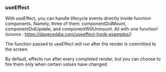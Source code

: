 ### useEffect

With useEffect, you can handle lifecycle events directly inside function components.
Namely, three of them: componentDidMount, componentDidUpdate, and componentWillUnmount.
All with one function! (source : https://daveceddia.com/useeffect-hook-examples/)

The function passed to useEffect will run after the render is committed to the screen.

By default, effects run after every completed render, but you can choose to fire them only when certain values have changed.
